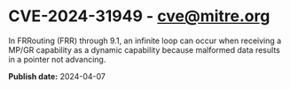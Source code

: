 # CVE-2024-31949 - cve@mitre.org

In FRRouting (FRR) through 9.1, an infinite loop can occur when receiving a MP/GR capability as a dynamic capability because malformed data results in a pointer not advancing.

**Publish date:** 2024-04-07
